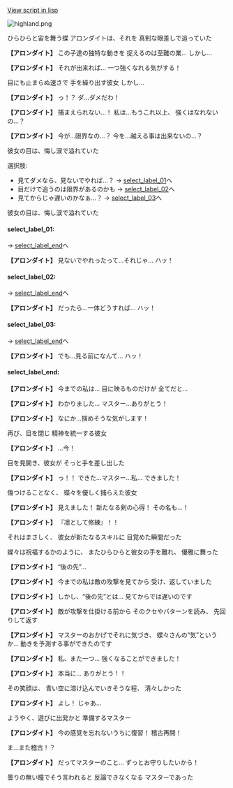 [View script in lisp](../scripts/10071303.txt)

![highland.png](../images/backgrounds/highland.png)

ひらひらと宙を舞う蝶
アロンダイトは、それを
真剣な眼差しで追っていた

**【アロンダイト】**
この子達の独特な動きを
捉えるのは至難の業…
しかし…

**【アロンダイト】**
それが出来れば…
一つ強くなれる気がする！

目にも止まらぬ速さで
手を繰り出す彼女
しかし…

**【アロンダイト】**
っ！？
ダ…ダメだわ！

**【アロンダイト】**
捕まえられない…！
私は…もうこれ以上、
強くはなれないの…？

**【アロンダイト】**
今が…限界なの…？
今を…越える事は出来ないの…？

彼女の目は、悔し涙で溢れていた

選択肢:
- 見てダメなら、見ないでやれば…？ → [select_label_01](#select_label_01)へ
- 目だけで追うのは限界があるのかも → [select_label_02](#select_label_02)へ
- 見てからじゃ遅いのかなぁ…？ → [select_label_03](#select_label_03)へ

彼女の目は、悔し涙で溢れていた

#### select_label_01:
 → [select_label_end](#select_label_end)へ

**【アロンダイト】**
見ないでやれったって…それじゃ…
ハッ！

#### select_label_02:
 → [select_label_end](#select_label_end)へ

**【アロンダイト】**
だったら…一体どうすれば…
ハッ！

#### select_label_03:
 → [select_label_end](#select_label_end)へ

**【アロンダイト】**
でも…見る前になんて…
ハッ！

#### select_label_end:

**【アロンダイト】**
今までの私は…
目に映るものだけが
全てだと…

**【アロンダイト】**
わかりました…
マスター…ありがとう！

**【アロンダイト】**
なにか…掴めそうな気がします！

再び、目を閉じ
精神を統一する彼女

**【アロンダイト】**
…今！

目を見開き、彼女が
そっと手を差し出した

**【アロンダイト】**
っ！！
できた…マスター…私…
できました！

傷つけることなく、
蝶々を優しく捕らえた彼女

**【アロンダイト】**
見えました！
新たなる剣の心得！
その名も…！

**【アロンダイト】**
『凛として修練』！！　

それはまさしく、
彼女が新たなるスキルに
目覚めた瞬間だった

蝶々は祝福するかのように、
またひらひらと彼女の手を離れ、
優雅に舞った

**【アロンダイト】**
“後の先”…

**【アロンダイト】**
今までの私は敵の攻撃を見てから
受け、返していました

**【アロンダイト】**
しかし、“後の先”とは…
見てからでは遅いのです

**【アロンダイト】**
敵が攻撃を仕掛ける前から
そのクセやパターンを読み、
先回りして返す

**【アロンダイト】**
マスターのおかげでそれに気づき、
蝶々さんの“気”というか…
動きを予測する事ができたのです

**【アロンダイト】**
私、また一つ…
強くなることができました！

**【アロンダイト】**
本当に…
ありがとう！！

その笑顔は、
青い空に溶け込んでいきそうな程、
清々しかった

**【アロンダイト】**
よし！
じゃあ…

ようやく、遊びに出発かと
準備するマスター

**【アロンダイト】**
今の感覚を忘れないうちに復習！
稽古再開！

ま…また稽古！？

**【アロンダイト】**
だってマスターのこと…
ずっとお守りしたいから！

曇りの無い瞳でそう言われると
反論できなくなる
マスターであった